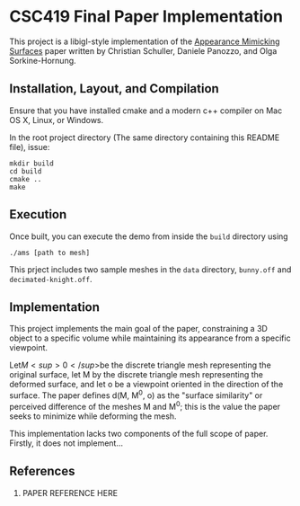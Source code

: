# CSC419 Final Paper Implementation

This project is a libigl-style implementation of the [Appearance Mimicking Surfaces](https://cims.nyu.edu/gcl/papers/mimicking-2014.pdf) paper written by Christian Schuller, Daniele Panozzo, and Olga Sorkine-Hornung.

## Installation, Layout, and Compilation

Ensure that you have installed cmake and a modern c++ compiler on Mac OS X, Linux, or Windows.

In the root project directory (The same directory containing this README file), issue:

    mkdir build
    cd build
    cmake ..
    make 

## Execution

Once built, you can execute the demo from inside the `build` directory using 

    ./ams [path to mesh]

This prject includes two sample meshes in the `data` directory, `bunny.off` and `decimated-knight.off`.

## Implementation

This project implements the main goal of the paper, constraining a 3D object to a specific volume while maintaining its appearance from a specific viewpoint. 

Let$M<sup>0</sup>$be the discrete triangle mesh representing the original surface, let M by the discrete triangle mesh representing the deformed surface, and let o be a viewpoint oriented in the direction of the surface. The paper 
defines d(M, M<sup>0</sup>, o) as the "surface similarity" or perceived difference of the meshes M and M<sup>0</sup>; this is the value the paper seeks to minimize while deforming the mesh.

This implementation lacks two components of the full scope of paper. Firstly, it does not implement...

## References
1. PAPER REFERENCE HERE

